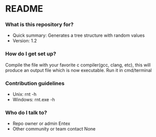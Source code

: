 # README #

### What is this repository for? ###

* Quick summary: Generates a tree structure with random values
* Version: 1.2

### How do I get set up? ###

Compile the file with your favorite c compiler(gcc, clang, etc), this will produce an output file which is now executable. Run it in cmd/terminal

### Contribution guidelines ###

* Unix: rnt -h
* Windows: rnt.exe -h

### Who do I talk to? ###

* Repo owner or admin
Entex
* Other community or team contact
None